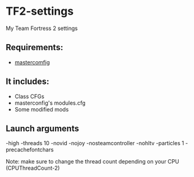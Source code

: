 # TF2-settings

My Team Fortress 2 settings

## Requirements:
- [mastercomfig](https://mastercomfig.com/)

## It includes:
- Class CFGs
- masterconfig's modules.cfg
- Some modified mods

## Launch arguments
-high -threads 10 -novid -nojoy -nosteamcontroller -nohltv -particles 1 -precachefontchars

Note: make sure to change the thread count depending on your CPU (CPUThreadCount-2)
